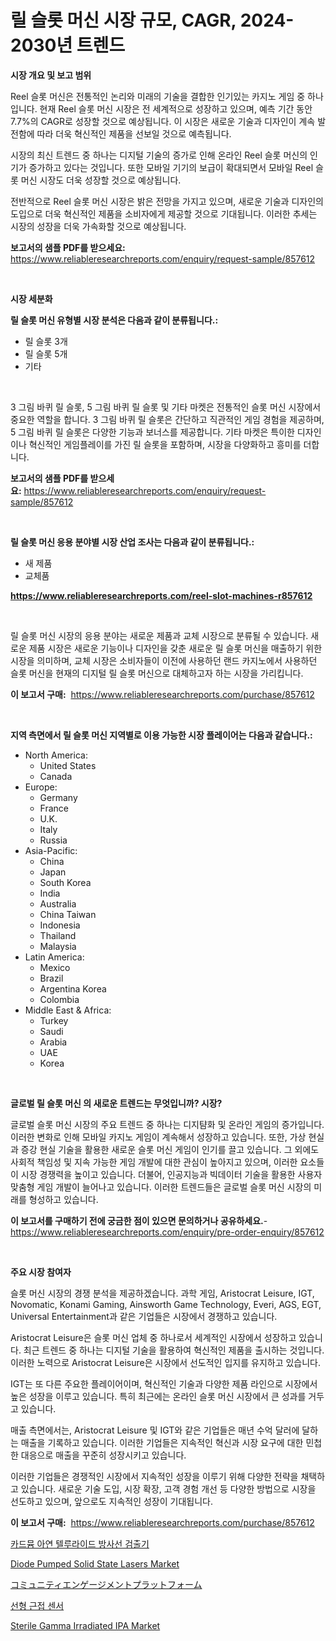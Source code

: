 <p><h1>릴 슬롯 머신 시장 규모, CAGR, 2024-2030년 트렌드</h1></p><p><strong>시장 개요 및 보고 범위</strong></p>
<p><p>Reel 슬롯 머신은 전통적인 논리와 미래의 기술을 결합한 인기있는 카지노 게임 중 하나입니다. 현재 Reel 슬롯 머신 시장은 전 세계적으로 성장하고 있으며, 예측 기간 동안 7.7%의 CAGR로 성장할 것으로 예상됩니다. 이 시장은 새로운 기술과 디자인이 계속 발전함에 따라 더욱 혁신적인 제품을 선보일 것으로 예측됩니다.</p><p>시장의 최신 트렌드 중 하나는 디지털 기술의 증가로 인해 온라인 Reel 슬롯 머신의 인기가 증가하고 있다는 것입니다. 또한 모바일 기기의 보급이 확대되면서 모바일 Reel 슬롯 머신 시장도 더욱 성장할 것으로 예상됩니다.</p><p>전반적으로 Reel 슬롯 머신 시장은 밝은 전망을 가지고 있으며, 새로운 기술과 디자인의 도입으로 더욱 혁신적인 제품을 소비자에게 제공할 것으로 기대됩니다. 이러한 추세는 시장의 성장을 더욱 가속화할 것으로 예상됩니다.</p></p>
<p><strong>보고서의 샘플 PDF를 받으세요:</strong> <a href="https://www.reliableresearchreports.com/enquiry/request-sample/857612">https://www.reliableresearchreports.com/enquiry/request-sample/857612</a></p>
<p>&nbsp;</p>
<p><strong>시장 세분화</strong></p>
<p><strong>릴 슬롯 머신 유형별 시장 분석은 다음과 같이 분류됩니다.:</strong></p>
<p><ul><li>릴 슬롯 3개</li><li>릴 슬롯 5개</li><li>기타</li></ul></p>
<p>&nbsp;</p>
<p><p>3 그림 바퀴 릴 슬롯, 5 그림 바퀴 릴 슬롯 및 기타 마켓은 전통적인 슬롯 머신 시장에서 중요한 역할을 합니다. 3 그림 바퀴 릴 슬롯은 간단하고 직관적인 게임 경험을 제공하며, 5 그림 바퀴 릴 슬롯은 다양한 기능과 보너스를 제공합니다. 기타 마켓은 특이한 디자인이나 혁신적인 게임플레이를 가진 릴 슬롯을 포함하며, 시장을 다양화하고 흥미를 더합니다.</p></p>
<p><strong>보고서의 샘플 PDF를 받으세요:</strong>&nbsp;<a href="https://www.reliableresearchreports.com/enquiry/request-sample/857612">https://www.reliableresearchreports.com/enquiry/request-sample/857612</a></p>
<p>&nbsp;</p>
<p><strong> 릴 슬롯 머신 응용 분야별 시장 산업 조사는 다음과 같이 분류됩니다.:</strong></p>
<p><ul><li>새 제품</li><li>교체품</li></ul></p>
<p><strong><a href="https://www.reliableresearchreports.com/reel-slot-machines-r857612">https://www.reliableresearchreports.com/reel-slot-machines-r857612</a></strong></p>
<p>&nbsp;</p>
<p><p>릴 슬롯 머신 시장의 응용 분야는 새로운 제품과 교체 시장으로 분류될 수 있습니다. 새로운 제품 시장은 새로운 기능이나 디자인을 갖춘 새로운 릴 슬롯 머신을 매출하기 위한 시장을 의미하며, 교체 시장은 소비자들이 이전에 사용하던 랜드 카지노에서 사용하던 슬롯 머신을 현재의 디지털 릴 슬롯 머신으로 대체하고자 하는 시장을 가리킵니다.</p></p>
<p><strong>이 보고서 구매:</strong>&nbsp; <a href="https://www.reliableresearchreports.com/purchase/857612">https://www.reliableresearchreports.com/purchase/857612</a></p>
<p>&nbsp;</p>
<p><strong>지역 측면에서 릴 슬롯 머신 지역별로 이용 가능한 시장 플레이어는 다음과 같습니다.:</strong></p>
<p><ul>
    <li>
        North America:
        <ul>
            <li>United States</li>
            <li>Canada</li>
        </ul>
    </li>
    <li>
        Europe:
        <ul>
            <li>Germany</li>
            <li>France</li>
            <li>U.K.</li>
            <li>Italy</li>
            <li>Russia</li>
        </ul>
    </li>
    <li>
        Asia-Pacific:
        <ul>
            <li>China</li>
            <li>Japan</li>
            <li>South Korea</li>
            <li>India</li>
            <li>Australia</li>
            <li>China Taiwan</li>
            <li>Indonesia</li>
            <li>Thailand</li>
            <li>Malaysia</li>
        </ul>
    </li>
    <li>
        Latin America:
        <ul>
            <li>Mexico</li>
            <li>Brazil</li>
            <li>Argentina Korea</li>
            <li>Colombia</li>
        </ul>
    </li>
    <li>
        Middle East & Africa:
        <ul>
            <li>Turkey</li>
            <li>Saudi</li>
            <li>Arabia</li>
            <li>UAE</li>
            <li>Korea</li>
        </ul>
    </li>
    </ul></p>
<p>&nbsp;</p>
<p><strong>글로벌 릴 슬롯 머신 의 새로운 트렌드는 무엇입니까? 시장?</strong></p>
<p><p>글로벌 슬롯 머신 시장의 주요 트렌드 중 하나는 디지턈화 및 온라인 게임의 증가입니다. 이러한 변화로 인해 모바일 카지노 게임이 계속해서 성장하고 있습니다. 또한, 가상 현실과 증강 현실 기술을 활용한 새로운 슬롯 머신 게임이 인기를 끌고 있습니다. 그 외에도 사회적 책임성 및 지속 가능한 게임 개발에 대한 관심이 높아지고 있으며, 이러한 요소들이 시장 경쟁력을 높이고 있습니다. 더불어, 인공지능과 빅데이터 기술을 활용한 사용자 맞춤형 게임 개발이 늘어나고 있습니다. 이러한 트렌드들은 글로벌 슬롯 머신 시장의 미래를 형성하고 있습니다.</p></p>
<p><strong>이 보고서를 구매하기 전에 궁금한 점이 있으면 문의하거나 공유하세요.</strong>- <a href="https://www.reliableresearchreports.com/enquiry/pre-order-enquiry/857612">https://www.reliableresearchreports.com/enquiry/pre-order-enquiry/857612</a></p>
<p>&nbsp;</p>
<p><strong>주요 시장 참여자</strong></p>
<p><p>슬롯 머신 시장의 경쟁 분석을 제공하겠습니다. 과학 게임, Aristocrat Leisure, IGT, Novomatic, Konami Gaming, Ainsworth Game Technology, Everi, AGS, EGT, Universal Entertainment과 같은 기업들은 시장에서 경쟁하고 있습니다.</p><p>Aristocrat Leisure은 슬롯 머신 업체 중 하나로서 세계적인 시장에서 성장하고 있습니다. 최근 트렌드 중 하나는 디지털 기술을 활용하여 혁신적인 제품을 출시하는 것입니다. 이러한 노력으로 Aristocrat Leisure은 시장에서 선도적인 입지를 유지하고 있습니다.</p><p>IGT는 또 다른 주요한 플레이어이며, 혁신적인 기술과 다양한 제품 라인으로 시장에서 높은 성장을 이루고 있습니다. 특히 최근에는 온라인 슬롯 머신 시장에서 큰 성과를 거두고 있습니다.</p><p>매출 측면에서는, Aristocrat Leisure 및 IGT와 같은 기업들은 매년 수억 달러에 달하는 매출을 기록하고 있습니다. 이러한 기업들은 지속적인 혁신과 시장 요구에 대한 민첩한 대응으로 매출을 꾸준히 성장시키고 있습니다.</p><p>이러한 기업들은 경쟁적인 시장에서 지속적인 성장을 이루기 위해 다양한 전략을 채택하고 있습니다. 새로운 기술 도입, 시장 확장, 고객 경험 개선 등 다양한 방법으로 시장을 선도하고 있으며, 앞으로도 지속적인 성장이 기대됩니다.</p></p>
<p><strong>이 보고서 구매:</strong>&nbsp;&nbsp;<a href="https://www.reliableresearchreports.com/purchase/857612">https://www.reliableresearchreports.com/purchase/857612</a></p>
<p><p><a href="https://medium.com/@cierrahayes645/%EC%B9%B4%EB%93%9C%EB%AE%B4-%EC%95%84%EC%97%B0-%ED%85%94%EB%A3%A8%EB%9D%BC%EC%9D%B4%EB%93%9C-%EB%B0%A9%EC%82%AC%EC%84%A0-%EA%B0%90%EC%A7%80%EA%B8%B0-%EC%8B%9C%EC%9E%A5-%EC%8B%9C%EC%9E%A5-%EB%8F%99%ED%96%A5-%EC%84%B1%EC%9E%A5-2024%EB%85%84%EB%B6%80%ED%84%B0-2031%EB%85%84%EA%B9%8C%EC%A7%80-%EC%98%88%EC%B8%A1%EB%90%9C-%EA%B2%83-33a68ba67dbc">카드뮴 아연 텔루라이드 방사선 검출기</a></p><p><a href="https://frill-swim-3cd.notion.site/Diode-Pumped-Solid-State-Lasers-Market-Insight-Market-Trends-Growth-Forecasted-from-2024-TO-2031-0859d2c689b145eab2bc9db213395583">Diode Pumped Solid State Lasers Market</a></p><p><a href="https://github.com/AaronVargas43/Market-Research-Report-List-1/blob/main/146357923833.md">コミュニティエンゲージメントプラットフォーム</a></p><p><a href="https://medium.com/@emmettsaynford43546/%EC%A7%81%EC%84%A0-%EA%B7%BC%EC%A0%91-%EC%84%BC%EC%84%9C-%EC%8B%9C%EC%9E%A5-%EC%8B%9C%EC%9E%A5-%EC%A0%90%EC%9C%A0%EC%9C%A8-%EC%8B%9C%EC%9E%A5-%ED%8A%B8%EB%A0%8C%EB%93%9C-%EB%B0%8F-%EB%AF%B8%EB%9E%98-%EC%84%B1%EC%9E%A5-%ED%83%90%EC%83%89-204d3fa1ba1d">선형 근접 센서</a></p><p><a href="https://github.com/kosella/Market-Research-Report-List-2/blob/main/sterile-gamma-irradiated-ipa-market.md">Sterile Gamma Irradiated IPA Market</a></p></p>